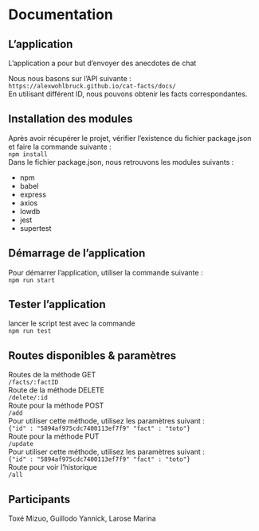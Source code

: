 # Documentation  
## L’application  
L’application a pour but d’envoyer des anecdotes de chat  

Nous nous basons sur l’API suivante :  
`https://alexwohlbruck.github.io/cat-facts/docs/`  
En utilisant différent ID, nous pouvons obtenir les facts correspondantes.  


## Installation des modules  
Après avoir récupérer le projet, vérifier l’existence du fichier package.json et faire la commande suivante :  
`npm install`  
Dans le fichier package.json, nous retrouvons les modules suivants :  
* npm  
* babel  
* express  
* axios  
* lowdb  
* jest  
* supertest  

## Démarrage de l’application  
Pour démarrer l’application, utiliser la commande suivante :   
`npm run start`  

## Tester l’application  
lancer le script test avec la commande  
`npm run test`  
## Routes disponibles & paramètres  
Routes de la méthode GET  
`/facts/:factID `                           
Route de la méthode DELETE  
`/delete/:id`  
Route pour la méthode POST  
`/add`  
Pour utiliser cette méthode, utilisez les paramètres suivant :  
`{"id" : "5894af975cdc7400113ef7f9" "fact" : "toto"}`  
Route pour la méthode PUT  
`/update`  
Pour utiliser cette méthode, utilisez les paramètres suivant :  
`{"id" : "5894af975cdc7400113ef7f9" "fact" : "toto"}`  
Route pour voir l’historique  
`/all`  

## Participants  
Toxé Mizuo, Guillodo Yannick, Larose Marina
